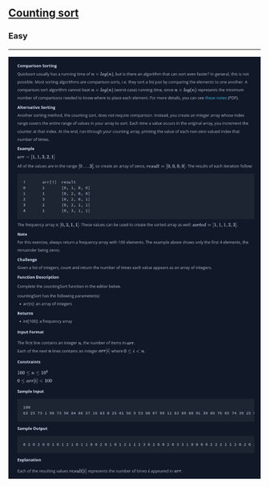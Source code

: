 <h2><a href="https://www.hackerrank.com/challenges/countingsort1/copy-from/329953649">Counting sort</a></h2>
<h3>Easy</h3>
<hr/>
<img src="../images/img5.png"/>
